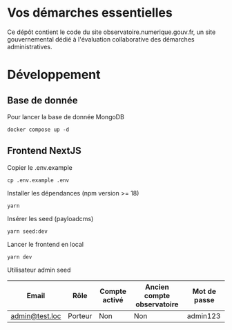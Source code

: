 # Vos démarches essentielles

Ce dépôt contient le code du site observatoire.numerique.gouv.fr, un site gouvernemental dédié à l'évaluation collaborative des démarches administratives.

# Développement

## Base de donnée

Pour lancer la base de donnée MongoDB

```
docker compose up -d
```

## Frontend NextJS

Copier le .env.example

```
cp .env.example .env
```

Installer les dépendances (npm version >= 18)

```
yarn
```

Insérer les seed (payloadcms)

```
yarn seed:dev
```

Lancer le frontend en local

```
yarn dev
```

Utilisateur admin seed

| Email          | Rôle    | Compte activé | Ancien compte observatoire | Mot de passe |
| -------------- | ------- | ------------- | -------------------------- | ------------ |
| admin@test.loc | Porteur | Non           | Non                        | admin123     |
